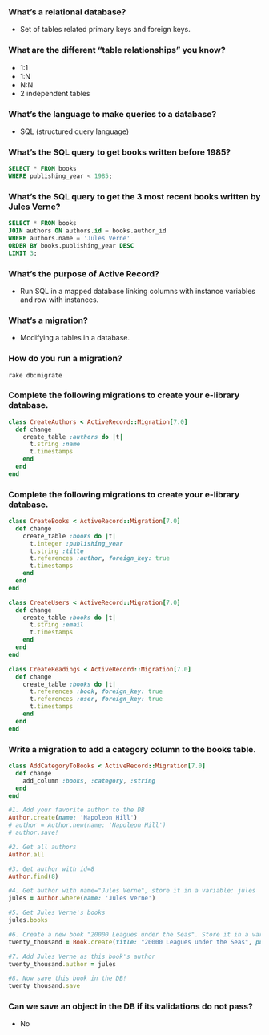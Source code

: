 ### What’s a relational database?
- Set of tables related primary keys and foreign keys.

### What are the different “table relationships” you know?
- 1:1
- 1:N
- N:N
- 2 independent tables

### What’s the language to make queries to a database?
- SQL (structured query language)

### What’s the SQL query to get books written before 1985?

```SQL
SELECT * FROM books
WHERE publishing_year < 1985;
```

### What’s the SQL query to get the 3 most recent books written by Jules Verne?
```SQL
SELECT * FROM books
JOIN authors ON authors.id = books.author_id
WHERE authors.name = 'Jules Verne'
ORDER BY books.publishing_year DESC
LIMIT 3;
```

### What’s the purpose of Active Record?
- Run SQL in a mapped database linking columns with instance variables and row with instances.

### What’s a migration?
- Modifying a tables in a database.

### How do you run a migration?

```
rake db:migrate
```

### Complete the following migrations to create your e-library database.

```ruby
class CreateAuthors < ActiveRecord::Migration[7.0]
  def change
    create_table :authors do |t|
      t.string :name
      t.timestamps
    end
  end
end
```
### Complete the following migrations to create your e-library database.

```ruby
class CreateBooks < ActiveRecord::Migration[7.0]
  def change
    create_table :books do |t|
      t.integer :publishing_year
      t.string :title
      t.references :author, foreign_key: true
      t.timestamps
    end
  end
end
```

```ruby
class CreateUsers < ActiveRecord::Migration[7.0]
  def change
    create_table :books do |t|
      t.string :email
      t.timestamps
    end
  end
end
```

```ruby
class CreateReadings < ActiveRecord::Migration[7.0]
  def change
    create_table :books do |t|
      t.references :book, foreign_key: true
      t.references :user, foreign_key: true
      t.timestamps
    end
  end
end
```

### Write a migration to add a category column to the books table.


```ruby
class AddCategoryToBooks < ActiveRecord::Migration[7.0]
  def change
    add_column :books, :category, :string
  end
end
```

```ruby
#1. Add your favorite author to the DB
Author.create(name: 'Napoleon Hill')
# author = Author.new(name: 'Napoleon Hill')
# author.save!

#2. Get all authors
Author.all

#3. Get author with id=8
Author.find(8)

#4. Get author with name="Jules Verne", store it in a variable: jules
jules = Author.where(name: 'Jules Verne')

#5. Get Jules Verne's books
jules.books

#6. Create a new book "20000 Leagues under the Seas". Store it in a variable: twenty_thousand
twenty_thousand = Book.create(title: "20000 Leagues under the Seas", publishing_year: 1869)

#7. Add Jules Verne as this book's author
twenty_thousand.author = jules

#8. Now save this book in the DB!
twenty_thousand.save
```

### Can we save an object in the DB if its validations do not pass?
- No
